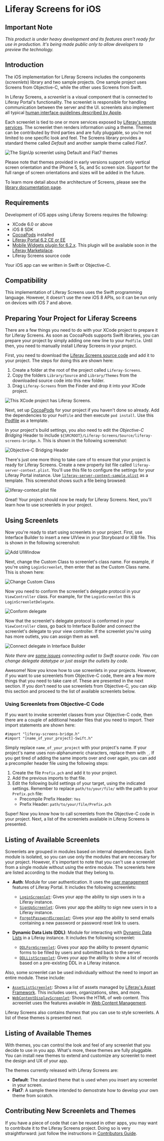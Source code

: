# Liferay Screens for iOS

## Important Note

_This product is under heavy development and its features aren't ready for use in production. It's being made public only to allow developers to preview the technology._

## Introduction

The iOS implementation for Liferay Screens includes the components (_screenlets_) library and two sample projects. One sample project uses Screens from Objective-C, while the other uses Screens from Swift.

In Liferay Screens, a *screenlet* is a visual component that is connected to Liferay Portal's functionality. The screenlet is responsible for handling communication between the server and the UI. screenlets also implement all typical [human interface guidelines described by Apple](https://developer.apple.com/library/ios/documentation/userexperience/conceptual/mobilehig/).

Each screenlet is tied to one or more services exposed by [Liferay's remote services](https://www.liferay.com/documentation/liferay-portal/6.2/development/-/ai/accessing-services-remotely-liferay-portal-6-2-dev-guide-05-en).  The screenlet then renders information using a theme. Themes can be contributed by third parties and are fully pluggable, so you're not limited to one specific look and feel. The Screens library provides a standard theme called *Default*  and another sample theme called *Flat7*.

![The SignUp screenlet using Default and Flat7 themes](Documentation/Images/signup.png)

Please note that themes provided in early versions support only vertical screen orientation and the iPhone 5, 5s, and 5c screen size. Support for the full range  of screen orientations and sizes will be added in the future.

To learn more detail about the architecture of Screens, please see the [library documentation page](https://github.com/liferay/liferay-screens/tree/master/ios/Library/README.md).

## Requirements

Development of iOS apps using Liferay Screens requires the following: 

  - XCode 6.0 or above
  - iOS 8 SDK
  - [CocoaPods](http://cocoapods.org) installed
  - [Liferay Portal 6.2 CE or EE](http://www.liferay.com/downloads/liferay-portal/available-releases)
  - [Mobile Widgets plugin for 6.2.x](https://github.com/liferay/liferay-plugins/tree/6.2.x/webs/mobile-widgets-web). 
    This plugin will be available soon in the [Liferay Marketplace](https://www.liferay.com/marketplace).
  - Liferay Screens source code

Your iOS app can we written in Swift or Objective-C.

## Compatibility

This implementation of Liferay Screens uses the Swift programming language. However, it doesn't use the new iOS 8 APIs, so it can be run only on devices with iOS 7 and above.

## Preparing Your Project for Liferay Screens

There are a few things you need to do with your XCode project to prepare it for Liferay Screens. As soon as CocoaPods supports Swift libraries, you can prepare your project by simply adding one new line to your `Podfile`. Until then, you need to manually install Liferay Screens in your project.

First, you need to download the [Liferay Screens source code](https://github.com/liferay/liferay-screens/archive/master.zip) and add it to your project. The steps for doing this are shown here:

1. Create a folder at the root of the project called `Liferay-Screens`.
2. Copy the folders `Library/Source` and `Library/Themes` from the downloaded 
   source code into this new folder.
3. Drag `Liferay-Screens` from the Finder and drop it into your XCode project.

![This XCode project has Liferay Screens.](Documentation/Images/project-setup.png)

Next, set up [CocoaPods](http://cocoapods.org) for your project if you haven't done so already. Add the dependencies to your `Podfile` and then execute `pod install`. Use this [Podfile](https://github.com/liferay/liferay-screens/tree/master/ios/Library/Podfile) as a template.    

In your project's build settings, you also need to edit the _Objective-C Bridging_ Header to include `${SRCROOT}/Liferay-Screens/Source/liferay-screens-bridge.h`. This is shown in the following screenshot:

![Objective-C Bridging Header](Documentation/Images/project-header.png)

There's just one more thing to take care of to ensure that your project is ready for Liferay Screens. Create a new property list file called `liferay-server-context.plist`. You'll use this file to configure the settings for your Liferay Portal instance. Use [`liferay-server-context-sample.plist`](https://github.com/liferay/liferay-screens/tree/master/ios/Library/Source/liferay-server-context-sample.plist) as a template. This screenshot shows such a file being browsed:

![liferay-context.plist file](Documentation/Images/liferay-context.png)

Great! Your project should now be ready for Liferay Screens. Next, you'll learn how to use screenlets in your project.

## Using Screenlets

Now you're ready to start using screenlets in your project. First, use Interface Builder to insert a new UIView in your Storyboard or XIB file. This is shown in the following screenshot:

![Add UIWindow](Documentation/Images/add-uiwindow.png "Add UIWindow")

Next, change the Custom Class to screenlet's class name. For example, if you're using `LoginScreenlet`, then enter that as the Custom Class name. This is shown here:

![Change Custom Class](Documentation/Images/custom-class.png "Change Custom Class")

Now you need to conform the screenlet's delegate protocol in your `ViewController` class. For example, for the `LoginScreenlet` this is `LoginScreenletDelegate`.

![Conform delegate](Documentation/Images/conform-delegate.png "Conform delegate")

Now that the screenlet's delegate protocol is conformed in your `ViewController` class, go back to Interface Builder and connect the screenlet's delegate to your view controller. If the screenlet you're using has more outlets, you can assign them as well.

![Connect delegate in Interface Builder](Documentation/Images/xcode-delegate.png "Connect delegate in Interface Builder")

_Note there are [some issues](http://stackoverflow.com/questions/26180268/interface-builder-iboutlet-and-protocols-for-delegate-and-datasource-in-swift/26180481#26180481) connecting outlet to Swift source code. You can change delegate datatype or just assign the outlets by code._

Awesome! Now you know how to use screenlets in your projects. However, if you want to use screenlets from Objective-C code, there are a few more things that you need to take care of. These are presented in the next section. If you don't need to use screenlets from Objective-C, you can skip this section and proceed to the list of available screenlets below.

### Using Screenlets from Objective-C Code

If you want to invoke screenlet classes from your Objective-C code, then there are a couple of additional header files that you need to import. Their import statements are shown here:

    #import "liferay-screens-bridge.h"
    #import "[name_of_your_project]-Swift.h"
    
Simply replace `name_of_your_project` with your project's name. If your project's name uses non-alphanumeric characters, replace them with `_`. If you get tired of adding the same imports over and over again, you can add a precompiler header file using the following steps:

1. Create the file `Prefix.pch` and add it to your project.
2. Add the previous imports to that file.
3. Edit the following build settings of your target, using the indicated settings. Remember to replace `path/to/your/file/` with the path to your `Prefix.pch` file:
	- Precompile Prefix Header: `Yes`
	- Prefix Header: `path/to/your/file/Prefix.pch`

Super! Now you know how to call screenlets from the Objective-C code in your project. Next, a list of the screenlets available in Liferay Screens is presented.
    
## Listing of Available Screenlets

Screenlets are grouped in modules based on internal dependencies. Each module is isolated, so you can use only the modules that are neccesary for your project. However, it's important to note that you can't use a screenlet from a single module without using the entire module. The screenlets here are listed according to the module that they belong to.

- **Auth**: Module for user authentication. It uses the [user management](https://www.liferay.com/documentation/liferay-portal/6.2/user-guide/-/ai/management-liferay-portal-6-2-user-guide-16-en) features of Liferay Portal. It includes the following screenlets:

	- [`LoginScreenlet`](Documentation/LoginScreenlet.md): Gives your app the ability to sign users in to a Liferay instance.
	- [`SignUpScreenlet`](Documentation/SignUpScreenlet.md): Gives your app the ability to sign new users in to a Liferay instance.
	- [`ForgotPasswordScreenlet`](Documentation/ForgotPasswordScreenlet.md): Gives your app the ability to send emails containing a new password or password reset link to users.

- **Dynamic Data Lists (DDL)**: Module for interacting with [Dynamic Data Lists](https://www.liferay.com/documentation/liferay-portal/6.2/user-guide/-/ai/using-web-forms-and-dynamic-data-lists-liferay-portal-6-2-user-guide-10-en) in a Liferay instance. It includes the following screenlet:

	- [`DDLFormScreenlet`](Documentation/DDLFormScreenlet.md): Gives your app the ability to present dynamic forms to be filled by users and submitted back to the server.
	- [`DDLListScreenlet`](Documentation/DDLListScreenlet.md): Gives your app the ability to show a list of records based on a pre-existing DDL in a Liferay instance.

Also, some screenlet can be used individually without the need to import an entire module. These include:

- [`AssetListScreenlet`](Documentation/AssetListScreenlet.md): Shows a list of assets managed by [Liferay's Asset Framework](https://www.liferay.com/documentation/liferay-portal/6.2/development/-/ai/asset-framework-liferay-portal-6-2-dev-guide-06-en). This includes users, organizations, sites, and more.
- [`WebContentDisplayScreenlet`](Documentation/WebContentDisplayScreenlet.md): Shows the HTML of web content. This acreenlet uses the features avaiable in [Web Content Management](https://www.liferay.com/documentation/liferay-portal/6.2/user-guide/-/ai/web-content-management-liferay-portal-6-2-user-guide-02-en).

Liferay Screens also contains _themes_ that you can use to style screenlets. A list of these themes is presented next.
	  
## Listing of Available Themes

With themes, you can control the look and feel of any screenlet that you decide to use in you app. What's more, these themes are fully pluggable. You can install new themes to extend and customize any screenlet to meet the design and UX of your app.

The themes currently released with Liferay Screens are:

  - **Default**: The standard theme that is used when you insert any screenlet in your screen.
  - **Flat7**: A sample theme intended to demostrate how to develop your own theme from scratch.

## Contributing New Screenlets and Themes

If you have a piece of code that can be reused in other apps, you may want to contribute it to the Liferay Screens project. Doing so is very straightforward: just follow the instructions in [Contributors Guide](https://github.com/liferay/liferay-screens/tree/master/CONTRIBUTING.md).
<!-- 
Some kind of conclusion or related links/next steps is needed.
- Nick
-->
